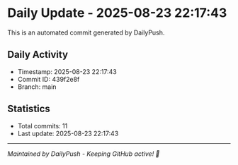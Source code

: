 # Daily Update - 2025-08-23 22:17:43

This is an automated commit generated by DailyPush.

## Daily Activity
- Timestamp: 2025-08-23 22:17:43
- Commit ID: 439f2e8f
- Branch: main

## Statistics
- Total commits: 11
- Last update: 2025-08-23 22:17:43

---
*Maintained by DailyPush - Keeping GitHub active! 🚀*
